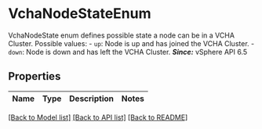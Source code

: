 # VchaNodeStateEnum

VchaNodeState enum defines possible state a node can be in a VCHA Cluster.  Possible values: - `up`: Node is up and has joined the VCHA Cluster. - `down`: Node is down and has left the VCHA Cluster.    ***Since:*** vSphere API 6.5 

## Properties
Name | Type | Description | Notes
------------ | ------------- | ------------- | -------------

[[Back to Model list]](../README.md#documentation-for-models) [[Back to API list]](../README.md#documentation-for-api-endpoints) [[Back to README]](../README.md)



